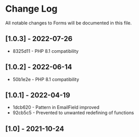 # Change Log
All notable changes to Forms will be documented in this file.

## [1.0.3] - 2022-07-26

* 8325d11 - PHP 8.1 compatibility

## [1.0.2] - 2022-06-14

* 50b1e2e - PHP 8.1 compatibility

## [1.0.1] - 2022-04-19

* 1dcb620 - Pattern in EmailField improved
* 92cb5c5 - Prevented to unwanted redefining of functions

## [1.0] - 2021-10-24
